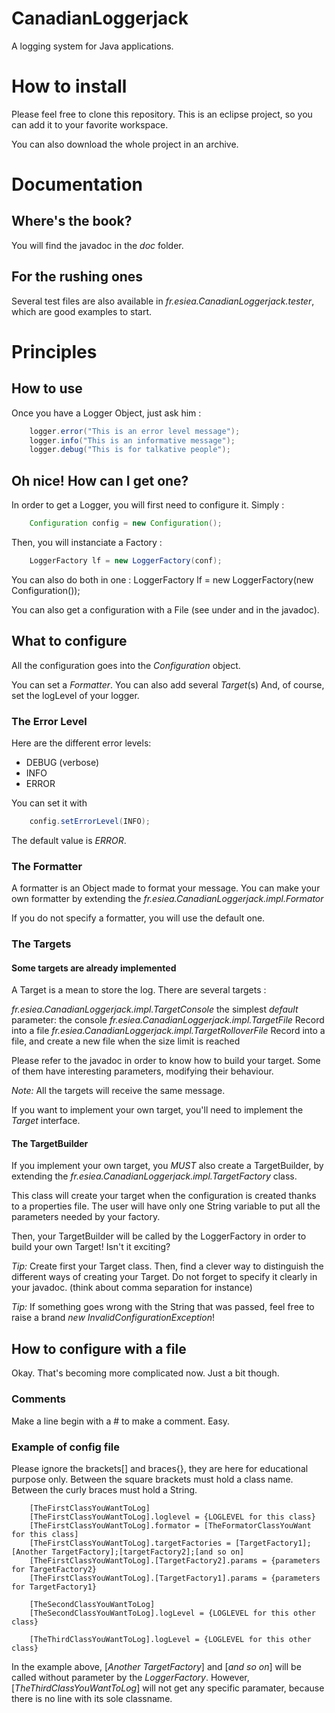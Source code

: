 # CanadianLoggerjack
A logging system for Java applications.

# How to install
Please feel free to clone this repository. This is an eclipse project, so you can add it to your favorite workspace.

You can also download the whole project in an archive.

# Documentation

## Where's the book?
You will find the javadoc in the *doc* folder.

## For the rushing ones
Several test files are also available in *fr.esiea.CanadianLoggerjack.tester*, which are good examples to start.


# Principles

## How to use
Once you have a Logger Object, just ask him :

```java
	logger.error("This is an error level message");
	logger.info("This is an informative message");
	logger.debug("This is for talkative people");
```

## Oh nice! How can I get one?

In order to get a Logger, you will first need to configure it.
Simply :

```java
	Configuration config = new Configuration();
```

Then, you will instanciate a Factory :

```java
	LoggerFactory lf = new LoggerFactory(conf);
```

You can also do both in one :
	LoggerFactory lf = new LoggerFactory(new Configuration());

You can also get a configuration with a File (see under and in the javadoc).

## What to configure

All the configuration goes into the *Configuration* object.

You can set a *Formatter*.
You can also add several _Target_(s)
And, of course, set the logLevel of your logger.

### The Error Level
Here are the different error levels:
- DEBUG (verbose)
- INFO
- ERROR

You can set it with

```java
	config.setErrorLevel(INFO);
```
	
The default value is *ERROR*.

### The Formatter

A formatter is an Object made to format your message. You can make your own formatter by extending the *fr.esiea.CanadianLoggerjack.impl.Formator*

If you do not specify a formatter, you will use the default one.

### The Targets

#### Some targets are already implemented

A Target is a mean to store the log. There are several targets :

*fr.esiea.CanadianLoggerjack.impl.TargetConsole* the simplest _default_ parameter: the console
*fr.esiea.CanadianLoggerjack.impl.TargetFile* Record into a file
*fr.esiea.CanadianLoggerjack.impl.TargetRolloverFile* Record into a file, and create a new file when the size limit is reached

Please refer to the javadoc in order to know how to build your target. Some of them have interesting parameters, modifying their behaviour.

_Note:_ All the targets will receive the same message.

If you want to implement your own target, you'll need to implement the *Target* interface.


#### The TargetBuilder

If you implement your own target, you *MUST* also create a TargetBuilder, by extending the *fr.esiea.CanadianLoggerjack.impl.TargetFactory* class.

This class will create your target when the configuration is created thanks to a properties file.
The user will have only one String variable to put all the parameters needed by your factory.

Then, your TargetBuilder will be called by the LoggerFactory in order to build your own Target! Isn't it exciting?

_Tip:_ Create first your Target class. Then, find a clever way to distinguish the different ways of creating your Target. Do not forget to specify it clearly in your javadoc. (think about comma separation for instance)

_Tip:_ If something goes wrong with the String that was passed, feel free to raise a brand *new InvalidConfigurationException*!


## How to configure with a file

Okay. That's becoming more complicated now. Just a bit though.

### Comments
Make a line begin with a # to make a comment. Easy.

### Example of config file
Please ignore the brackets[] and braces{}, they are here for educational purpose only.
Between the square brackets must hold a class name.
Between the curly braces must hold a String.

```
	[TheFirstClassYouWantToLog]
	[TheFirstClassYouWantToLog].loglevel = {LOGLEVEL for this class}
	[TheFirstClassYouWantToLog].formator = [TheFormatorClassYouWant for this class]
	[TheFirstClassYouWantToLog].targetFactories = [TargetFactory1];[Another TargetFactory];[targetFactory2];[and so on]
	[TheFirstClassYouWantToLog].[TargetFactory2].params = {parameters for TargetFactory2}
	[TheFirstClassYouWantToLog].[TargetFactory1].params = {parameters for TargetFactory1}
	
	[TheSecondClassYouWantToLog]
	[TheSecondClassYouWantToLog].logLevel = {LOGLEVEL for this other class}
	
	[TheThirdClassYouWantToLog].logLevel = {LOGLEVEL for this other class}
```

In the example above, [_Another TargetFactory_] and [_and so on_] will be called without parameter by the *LoggerFactory*.
However, [_TheThirdClassYouWantToLog_] will not get any specific paramater, because there is no line with its sole classname.